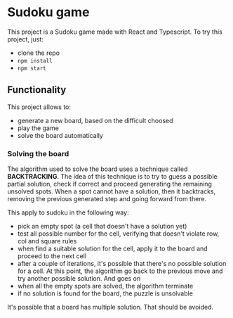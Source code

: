 # Sudoku game

This project is a Sudoku game made with React and Typescript.
To try this project, just:
* clone the repo
* ```npm install```
* ```npm start```

## Functionality
This project allows to:
* generate a new board, based on the difficult choosed
* play the game
* solve the board automatically

### Solving the board
The algorithm used to solve the board uses a technique called __BACKTRACKING__. The idea of this technique is to try to guess a possible partial solution,
check if correct and proceed generating the remaining unsolved spots. When a spot cannot have a solution, then it backtracks, removing the previous generated step and going forward from there.

This apply to sudoku in the following way:
* pick an empty spot (a cell that doesn't have a solution yet)
* test all possible number for the cell, verifying that doesn't violate row, col and square rules
* when find a suitable solution for the cell, apply it to the board and proceed to the next cell
* after a couple of iterations, it's possible that there's no possible solution for a cell. At this point, the algorithm go back to the previous move and try another possible solution. And goes on
* when all the empty spots are solved, the algorithm terminate
* if no solution is found for the board, the puzzle is unsolvable

It's possible that a board has multiple solution. That should be avoided.